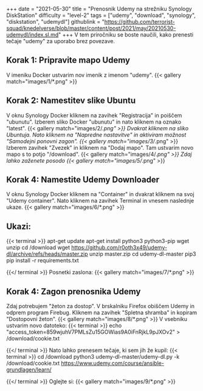 +++
date = "2021-05-30"
title = "Prenosnik Udemy na strežniku Synology DiskStation"
difficulty = "level-2"
tags = ["udemy", "download", "synology", "diskstation", "udemydl"]
githublink = "https://github.com/terrorist-squad/knedelverse/blob/master/content/post/2021/may/20210530-udemydl/index.sl.md"
+++
V tem priročniku se boste naučili, kako prenesti tečaje "udemy" za uporabo brez povezave.
## Korak 1: Pripravite mapo Udemy
V imeniku Docker ustvarim nov imenik z imenom "udemy".
{{< gallery match="images/1/*.png" >}}

## Korak 2: Namestitev slike Ubuntu
V oknu Synology Docker kliknem na zavihek "Registracija" in poiščem "ubunutu". Izberem sliko Docker "ubunutu" in nato kliknem na oznako "latest".
{{< gallery match="images/2/*.png" >}}
Dvakrat kliknem na sliko Ubuntuja. Nato kliknem na "Napredne nastavitve" in aktiviram možnost "Samodejni ponovni zagon".
{{< gallery match="images/3/*.png" >}}
Izberem zavihek "Zvezek" in kliknem na "Dodaj mapo". Tam ustvarim novo mapo s to potjo "/download".
{{< gallery match="images/4/*.png" >}}
Zdaj lahko zaženete posodo
{{< gallery match="images/5/*.png" >}}

## Korak 4: Namestite Udemy Downloader
V oknu Synology Docker kliknem na "Container" in dvakrat kliknem na svoj "Udemy container". Nato kliknem na zavihek Terminal in vnesem naslednje ukaze.
{{< gallery match="images/6/*.png" >}}

##  Ukazi:

{{< terminal >}}
apt-get update
apt-get install python3 python3-pip wget unzip
cd /download
wget https://github.com/r0oth3x49/udemy-dl/archive/refs/heads/master.zip
unzip master.zip
cd udemy-dl-master
pip3 pip install -r requirements.txt

{{</ terminal >}}
Posnetki zaslona:
{{< gallery match="images/7/*.png" >}}

## Korak 4: Zagon prenosnika Udemy
Zdaj potrebujem "žeton za dostop". V brskalniku Firefox obiščem Udemy in odprem program Firebug. Kliknem na zavihek "Spletna shramba" in kopiram "Dostopovni žeton".
{{< gallery match="images/8/*.png" >}}
V vsebniku ustvarim novo datoteko:
{{< terminal >}}
echo "access_token=859wjuhV7PMLsZu15GOWias9A0iFnRjkL9pJXOv2" > /download/cookie.txt

{{</ terminal >}}
Nato lahko prenesem tečaje, ki sem jih že kupil:
{{< terminal >}}
cd /download
python3 udemy-dl-master/udemy-dl.py -k /download/cookie.txt https://www.udemy.com/course/ansible-grundlagen/learn/

{{</ terminal >}}
Oglejte si:
{{< gallery match="images/9/*.png" >}}

